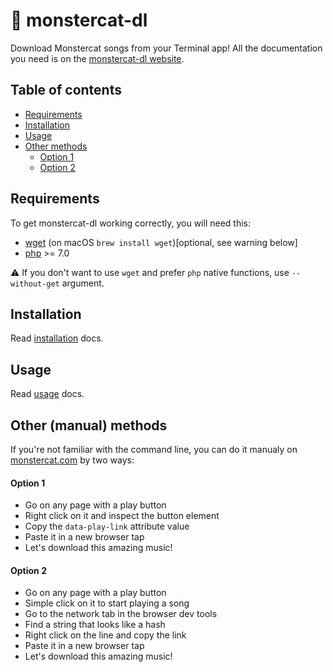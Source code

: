 # :musical_note: monstercat-dl

Download Monstercat songs from your Terminal app! All the documentation you need is on the [monstercat-dl website](https://d9beuD.github.io/monstercat-dl).

## Table of contents

- [Requirements](#requirements)
- [Installation](#installation)
- [Usage](#usage)
- [Other methods](#other-methods)
  - [Option 1](#option-1)
  - [Option 2](#option-2)

## Requirements

To get monstercat-dl working correctly, you will need this:
- [wget](https://www.gnu.org/software/wget/) (on macOS `brew install wget`)\[optional, see warning below]
- [php](https://php.net) >= 7.0

:warning: If you don't want to use `wget` and prefer `php` native functions, use `--without-get` argument.

## Installation

Read [installation](https://d9beuD.github.io/monstercat-dl/docs/v1.0/install.html) docs.

## Usage

Read [usage](https://d9beuD.github.io/monstercat-dl/docs/v1.0/usage.html) docs.

## Other (manual) methods

If you're not familiar with the command line, you can do it manualy on [monstercat.com](https://www.monstercat.com) by two ways:

#### Option 1
- Go on any page with a play button
- Right click on it and inspect the button element
- Copy the `data-play-link` attribute value
- Paste it in a new browser tap
- Let's download this amazing music!

#### Option 2
- Go on any page with a play button
- Simple click on it to start playing a song
- Go to the network tab in the browser dev tools
- Find a string that looks like a hash
- Right click on the line and copy the link
- Paste it in a new browser tap
- Let's download this amazing music!
